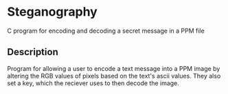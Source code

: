 # Steganography
C program for encoding and decoding a secret message in a PPM file
## Description
Program for allowing a user to encode a text message into a PPM image by altering the RGB values of pixels based on the text's ascii values. They also set a key, which the reciever uses to then decode the image.
